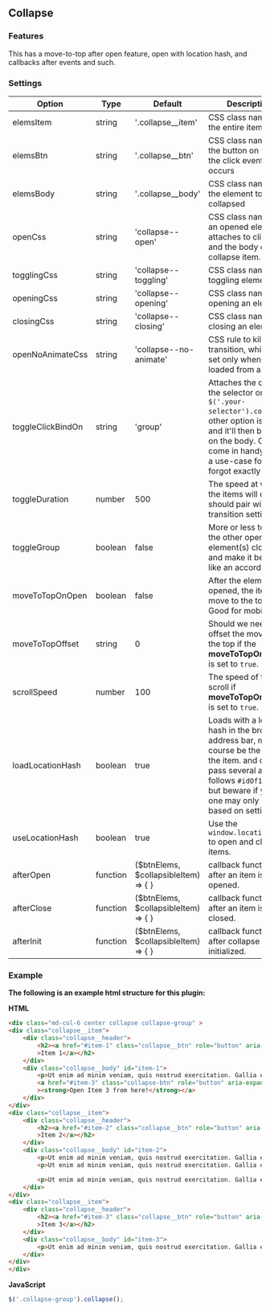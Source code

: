 <h2 id="collapse">Collapse</h2>


### Features
This has a move-to-top after open feature, open with location hash, and callbacks after events and such.


### Settings

Option | Type | Default | Description
------ | ---- | ------- | -----------
elemsItem | string |  '.collapse__item' |   CSS class name for the entire item.
elemsBtn | string |  '.collapse__btn' |   CSS class name for the button on which the click event occurs
elemsBody | string |  '.collapse__body' |  CSS class name for the element to be collapsed
openCss | string |  'collapse--open' |  CSS class name for an opened element, attaches to click item and the body of the collapse item.
togglingCss | string |  'collapse--toggling' |  CSS class name for a toggling element.
openingCss | string |  'collapse--opening' |  CSS class name for opening an element.
closingCss | string |  'collapse--closing' |  CSS class name for closing an element.
openNoAnimateCss | string |  'collapse--no-animate' |  CSS rule to kill the transition, which gets set only when its loaded from a hash.
toggleClickBindOn | string |  'group' |  Attaches the click to the selector or `$('.your-selector').colla...`, other option is __'body'__ and it'll then be set on the body. Can come in handy, I had a use-case for it, forgot exactly why.
toggleDuration | number |  500 |  The speed at which the items will open, should pair with CSS transition settings.
toggleGroup | boolean |  false |  More or less toggles the other opened element(s) closed, and make it behave like an accordion.
moveToTopOnOpen | boolean |  false |  After the element is opened, the item will move to the top of it. Good for mobile.
moveToTopOffset | string |  0 |  Should we need to offset the move to the top if the __moveToTopOnOpen__ is set to `true`.
scrollSpeed | number |  100 |  The speed of the scroll if __moveToTopOnOpen__ is set to `true`.
loadLocationHash | boolean |  true | Loads with a location hash in the browser address bar, must of course be the ID of the item. and can pass several as follows `#idOf1#idOf2` but beware if you do one may only open based on settings
useLocationHash | boolean |  true |  Use the `window.location.hash` to open and close the items.
afterOpen | function |  ($btnElems, $collapsibleItem) => { } |  callback function after an item is opened.
afterClose | function |  ($btnElems, $collapsibleItem) => { } |  callback function after an item is closed.
afterInit | function |  ($btnElems, $collapsibleItem) => { } | callback function after collapse is initialized.


### Example

__The following is an example html structure for this plugin:__

__HTML__
```html
<div class="md-col-6 center collapse collapse-group" >
<div class="collapse__item">
	<div class="collapse__header">
		<h2><a href="#item-1" class="collapse__btn" role="button" aria-expanded="false" aria-controls="item-1"
		>Item 1</a></h2>
	</div>
	<div class="collapse__body" id="item-1">
		<p>Ut enim ad minim veniam, quis nostrud exercitation. Gallia est omnis divisa in partes tres, quarum. Contra legem facit qui pastrami id facit quod lex prohibet. Quis aute iure reprehenderit in voluptate velit esse. Cum ceteris in veneratione tui montes, nascetur mus.</p>
		<a href="#item-3" class="collapse-btn" role="button" aria-expanded="false" aria-controls="item-3"
		><strong>Open Item 3 from here!</strong></a>
	</div>
</div>
<div class="collapse__item">
	<div class="collapse__header">
		<h2><a href="#item-2" class="collapse__btn" role="button" aria-expanded="false" aria-controls="item-2"
		>Item 2</a></h2>
	</div>
	<div class="collapse__body" id="item-2">
		<p>Ut enim ad minim veniam, quis nostrud exercitation. Gallia est omnis divisa in partes tres, quarum. Contra legem facit qui pastrami id facit quod lex prohibet. Quis aute iure reprehenderit in voluptate velit esse. Cum ceteris in veneratione tui montes, nascetur mus.</p>
		<p>Ut enim ad minim veniam, quis nostrud exercitation. Gallia est omnis divisa in partes tres, quarum. Contra legem facit qui pastrami id facit quod lex prohibet. Quis aute iure reprehenderit in voluptate velit esse. Cum ceteris in veneratione tui montes, nascetur mus.</p>

		<p>Ut enim ad minim veniam, quis nostrud exercitation. Gallia est omnis divisa in partes tres, quarum. Contra legem facit qui pastrami id facit quod lex prohibet. Quis aute iure reprehenderit in voluptate velit esse. Cum ceteris in veneratione tui montes, nascetur mus.</p>
	</div>
</div>
<div class="collapse__item">
	<div class="collapse__header">
		<h2><a href="#item-3" class="collapse__btn" role="button" aria-expanded="false" aria-controls="item-3"
		>Item 3</a></h2>
	</div>
	<div class="collapse__body" id="item-3">
		<p>Ut enim ad minim veniam, quis nostrud exercitation. Gallia est omnis divisa in partes tres, quarum. Contra legem facit qui pastrami id facit quod lex prohibet. Quis aute iure reprehenderit in voluptate velit esse. Cum ceteris in veneratione tui montes, nascetur mus.</p>
	</div>
</div>
</div> 
```

__JavaScript__
```javascript
$('.collapse-group').collapse();
```
